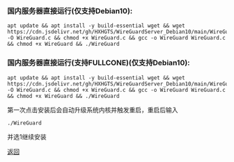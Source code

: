 ### 国内服务器直接运行(仅支持Debian10):

```
apt update && apt install -y build-essential wget && wget https://cdn.jsdelivr.net/gh/HXHGTS/WireGuardServer_Debian10/main/WireGuard.c -O WireGuard.c && chmod +x WireGuard.c && gcc -o WireGuard WireGuard.c && chmod +x WireGuard && ./WireGuard
```

### 国内服务器直接运行(支持FULLCONE)(仅支持Debian10):

```
apt update && apt install -y build-essential wget && wget https://cdn.jsdelivr.net/gh/HXHGTS/WireGuardServer_Debian10/main/WireGuard_FullCone.c -O WireGuard.c && chmod +x WireGuard.c && gcc -o WireGuard WireGuard.c && chmod +x WireGuard && ./WireGuard
```

第一次点击安装后会自动升级系统内核并触发重启，重启后输入

```
./WireGuard
```

并选1继续安装

[返回](./README.md)
